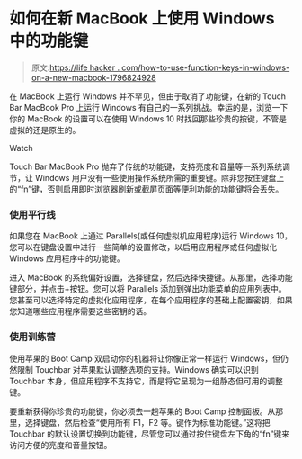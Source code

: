 # 如何在新 MacBook 上使用 Windows 中的功能键

> 原文:[https://life hacker . com/how-to-use-function-keys-in-windows-on-a-new-macbook-1796824928](https://lifehacker.com/how-to-use-function-keys-in-windows-on-a-new-macbook-1796824928)

在 MacBook 上运行 Windows 并不罕见，但由于取消了功能键，在新的 Touch Bar MacBook Pro 上运行 Windows 有自己的一系列挑战。幸运的是，浏览一下你的 MacBook 的设置可以在使用 Windows 10 时找回那些珍贵的按键，不管是虚拟的还是原生的。

Watch

Touch Bar MacBook Pro 抛弃了传统的功能键，支持亮度和音量等一系列系统调节，让 Windows 用户没有一些使用操作系统所需的重要键。除非您按住键盘上的“fn”键，否则启用即时浏览器刷新或截屏页面等便利功能的功能键将会丢失。

### 使用平行线

如果您在 MacBook 上通过 Parallels(或任何虚拟机应用程序)运行 Windows 10，您可以在键盘设置中进行一些简单的设置修改，以启用应用程序或任何虚拟化 Windows 应用程序中的功能键。

进入 MacBook 的系统偏好设置，选择键盘，然后选择快捷键。从那里，选择功能键部分，并点击+按钮。您可以将 Parallels 添加到弹出功能菜单的应用列表中。您甚至可以选择特定的虚拟化应用程序，在每个应用程序的基础上配置密钥，如果您知道哪些应用程序需要这些密钥的话。

### 使用训练营

使用苹果的 Boot Camp 双启动你的机器将让你像正常一样运行 Windows，但仍然限制 Touchbar 对苹果默认调整选项的支持。Windows 确实可以识别 Touchbar 本身，但应用程序不支持它，而是将它呈现为一组静态但可用的调整键。

要重新获得你珍贵的功能键，你必须去一趟苹果的 Boot Camp 控制面板。从那里，选择键盘，然后检查“使用所有 F1，F2 等。键作为标准功能键。”这将把 Touchbar 的默认设置切换到功能键，尽管您可以通过按住键盘左下角的“fn”键来访问方便的亮度和音量按钮。